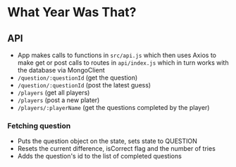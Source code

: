 # What Year Was That?

## API
* App makes calls to functions in `src/api.js` which then uses Axios to
make get or post calls to routes in `api/index.js` which in turn works
with the database via MongoClient
* `/question/:questionId` (get the question)
* `/question/:questionId` (post the latest guess)
* `/players` (get all players)
* `/players` (post a new plater)
* `/players/:playerName` (get the questions completed by the player)

### Fetching question
* Puts the question object on the state, sets state to QUESTION
* Resets the current difference, isCorrect flag and the number of tries
* Adds the question's id to the list of completed questions
